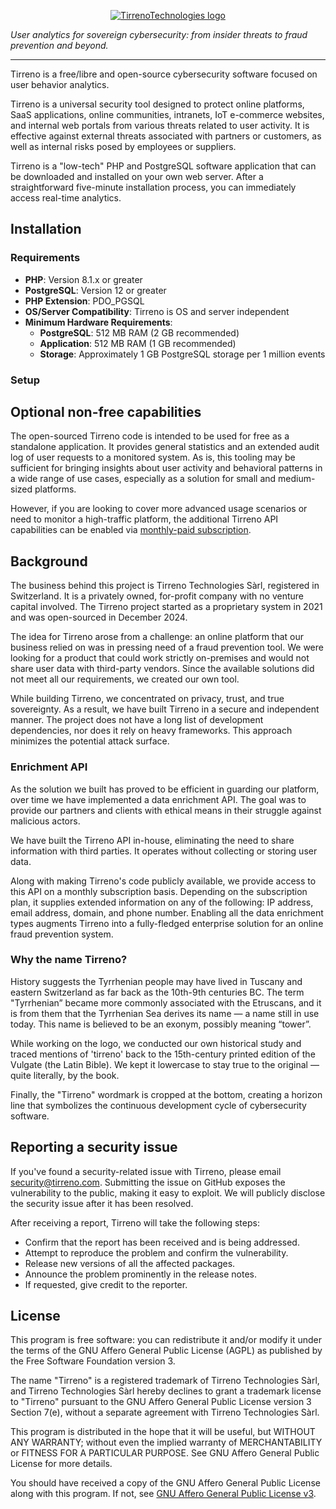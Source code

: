 <p align="center">
    <a href="https://www.tirreno.com/" target="_blank">
        <img src="https://avatars.githubusercontent.com/u/171573688?s=64&v=4" alt="TirrenoTechnologies logo" />
    </a>
</p>

*User analytics for sovereign cybersecurity: from insider threats to fraud prevention and beyond.*

---

Tirreno is a free/libre and open-source cybersecurity software focused on user behavior analytics.

Tirreno is a universal security tool designed to protect online platforms, SaaS applications, online communities, intranets, IoT e-commerce websites, and internal web portals from various threats related to user activity. It is effective against external threats associated with partners or customers, as well as internal risks posed by employees or suppliers.

Tirreno is a "low-tech" PHP and PostgreSQL software application that can be downloaded and installed on your own web server. After a straightforward five-minute installation process, you can immediately access real-time analytics.

## Installation

### Requirements

- **PHP**: Version 8.1.x or greater
- **PostgreSQL**: Version 12 or greater
- **PHP Extension**: PDO_PGSQL
- **OS/Server Compatibility**: Tirreno is OS and server independent
- **Minimum Hardware Requirements**:
  - **PostgreSQL**: 512 MB RAM (2 GB recommended)
  - **Application**: 512 MB RAM (1 GB recommended)
  - **Storage**: Approximately 1 GB PostgreSQL storage per 1 million events

### Setup

## Optional non-free capabilities

The open-sourced Tirreno code is intended to be used for free as a standalone application. It provides general statistics and an extended audit log of user requests to a monitored system. As is, this tooling may be sufficient for bringing insights about user activity and behavioral patterns in a wide range of use cases, especially as a solution for small and medium-sized platforms.

However, if you are looking to cover more advanced usage scenarios or need to monitor a high-traffic platform, the additional Tirreno API capabilities can be enabled via [monthly-paid subscription](https://www.tirreno.com/pricing/).

## Background

The business behind this project is Tirreno Technologies Sàrl, registered in Switzerland. It is a privately owned, for-profit company with no venture capital involved. The Tirreno project started as a proprietary system in 2021 and was open-sourced in December 2024.

The idea for Tirreno arose from a challenge: an online platform that our business relied on was in pressing need of a fraud prevention tool. We were looking for a product that could work strictly on-premises and would not share user data with third-party vendors. Since the available solutions did not meet all our requirements, we created our own tool.

While building Tirreno, we concentrated on privacy, trust, and true sovereignty. As a result, we have built Tirreno in a secure and independent manner. The project does not have a long list of development dependencies, nor does it rely on heavy frameworks. This approach minimizes the potential attack surface.

### Enrichment API

As the solution we built has proved to be efficient in guarding our platform, over time we have implemented a data enrichment API. The goal was to provide our partners and clients with ethical means in their struggle against malicious actors.

We have built the Tirreno API in-house, eliminating the need to share information with third parties. It operates without collecting or storing user data.

Along with making Tirreno's code publicly available, we provide access to this API on a monthly subscription basis. Depending on the subscription plan, it supplies extended information on any of the following: IP address, email address, domain, and phone number. Enabling all the data enrichment types augments Tirreno into a fully-fledged enterprise solution for an online fraud prevention system.

### Why the name Tirreno?

History suggests the Tyrrhenian people may have lived in Tuscany and eastern Switzerland as far back as the 10th-9th centuries BC. The term "Tyrrhenian” became more commonly associated with the Etruscans, and it is from them that the Tyrrhenian Sea derives its name — a name still in use today. This name is believed to be an exonym, possibly meaning “tower”.

While working on the logo, we conducted our own historical study and traced mentions of 'tirreno' back to the 15th-century printed edition of the Vulgate (the Latin Bible). We kept it lowercase to stay true to the original — quite literally, by the book.

Finally, the "Tirreno" wordmark is cropped at the bottom, creating a horizon line that symbolizes the continuous development cycle of cybersecurity software.

## Reporting a security issue

If you've found a security-related issue with Tirreno, please email security@tirreno.com. Submitting the issue on GitHub exposes the vulnerability to the public, making it easy to exploit. We will publicly disclose the security issue after it has been resolved.

After receiving a report, Tirreno will take the following steps:

- Confirm that the report has been received and is being addressed.
- Attempt to reproduce the problem and confirm the vulnerability.
- Release new versions of all the affected packages.
- Announce the problem prominently in the release notes.
- If requested, give credit to the reporter.

## License

This program is free software: you can redistribute it and/or modify it under the terms of the GNU Affero General Public License (AGPL) as published by the Free Software Foundation version 3.

The name "Tirreno" is a registered trademark of Tirreno Technologies Sàrl, and Tirreno Technologies Sàrl hereby declines to grant a trademark license to "Tirreno" pursuant to the GNU Affero General Public License version 3 Section 7(e), without a separate agreement with Tirreno Technologies Sàrl.

This program is distributed in the hope that it will be useful, but WITHOUT ANY WARRANTY; without even the implied warranty of MERCHANTABILITY or FITNESS FOR A PARTICULAR PURPOSE. See GNU Affero General Public License for more details.

You should have received a copy of the GNU Affero General Public License along with this program. If not, see [GNU Affero General Public License v3](https://www.gnu.org/licenses/agpl-3.0.txt).
